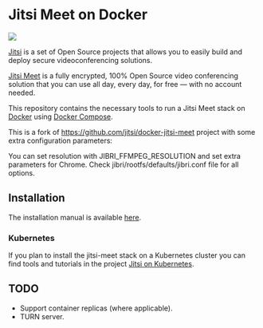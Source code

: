 # Jitsi Meet on Docker

![](resources/jitsi-docker.png)

[Jitsi](https://jitsi.org/) is a set of Open Source projects that allows you to easily build and deploy secure videoconferencing solutions.

[Jitsi Meet](https://jitsi.org/jitsi-meet/) is a fully encrypted, 100% Open Source video conferencing solution that you can use all day, every day, for free — with no account needed.

This repository contains the necessary tools to run a Jitsi Meet stack on [Docker](https://www.docker.com) using [Docker Compose](https://docs.docker.com/compose/).

This is a fork of https://github.com/jitsi/docker-jitsi-meet project with some extra configuration parameters:

You can set resolution with JIBRI_FFMPEG_RESOLUTION and set extra parameters for Chrome. Check jibri/rootfs/defaults/jibri.conf file for all options.


## Installation

The installation manual is available [here](https://jitsi.github.io/handbook/docs/devops-guide/devops-guide-docker).

### Kubernetes

If you plan to install the jitsi-meet stack on a Kubernetes cluster you can find tools and tutorials in the project [Jitsi on Kubernetes](https://github.com/jitsi-contrib/jitsi-kubernetes).

## TODO

* Support container replicas (where applicable).
* TURN server.

